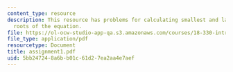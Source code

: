 ```yaml
---
content_type: resource
description: This resource has problems for calculating smallest and largest positive
  roots of the equation.
file: https://ol-ocw-studio-app-qa.s3.amazonaws.com/courses/18-330-introduction-to-numerical-analysis-spring-2004/5bb247248a6bb01c61d27ea2aa4e7aef_assignment1.pdf
file_type: application/pdf
resourcetype: Document
title: assignment1.pdf
uid: 5bb24724-8a6b-b01c-61d2-7ea2aa4e7aef
---
```

